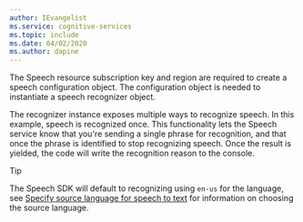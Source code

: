 ```yaml
---
author: IEvangelist
ms.service: cognitive-services
ms.topic: include
ms.date: 04/02/2020
ms.author: dapine
---
```


The Speech resource subscription key and region are required to create a speech configuration object. The configuration object is needed to instantiate a speech recognizer object.

The recognizer instance exposes multiple ways to recognize speech. In this example, speech is recognized once. This functionality lets the Speech service know that you're sending a single phrase for recognition, and that once the phrase is identified to stop recognizing speech. Once the result is yielded, the code will write the recognition reason to the console.

> [!TIP]
> The Speech SDK will default to recognizing using `en-us` for the language, see [Specify source language for speech to text](../../../../how-to-specify-source-language.md) for information on choosing the source language.